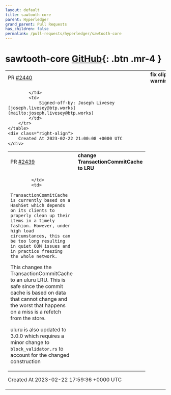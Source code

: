 ```yaml
---
layout: default
title: sawtooth-core
parent: Hyperledger
grand_parent: Pull Requests
has_children: false
permalink: /pull-requests/hyperledger/sawtooth-core
---
```


# sawtooth-core <span class="fs-3 right-align">[GitHub](https://github.com/hyperledger/sawtooth-core){: .btn .mr-4 }</span>


<div>
    <table>
        <tr>
            <td>
                PR <a href="https://github.com/hyperledger/sawtooth-core/pull/2440" class=".btn">#2440</a>
            </td>
            <td>
                <b>
                    fix clippy warnings
                </b>
            </td>
        </tr>
        <tr>
            <td>
                
            </td>
            <td>
                Signed-off-by: Joseph Livesey [joseph.livesey@btp.works](mailto:joseph.livesey@btp.works)
            </td>
        </tr>
    </table>
    <div class="right-align">
        Created At 2023-02-22 21:00:08 +0000 UTC
    </div>
</div>

<div>
    <table>
        <tr>
            <td>
                PR <a href="https://github.com/hyperledger/sawtooth-core/pull/2439" class=".btn">#2439</a>
            </td>
            <td>
                <b>
                    change TransactionCommitCache to LRU
                </b>
            </td>
        </tr>
        <tr>
            <td>
                
            </td>
            <td>
                TransactionCommitCache is currently based on a HashSet which depends on its clients to properly clean up their items in a timely fashion. However, under high load circumstances, this can be too long resulting in quiet OOM issues and in practice freezing the whole network.

This changes the TransactionCommitCache to an uluru LRU. This is safe since the commit cache is based on data that cannot change and the worst that happens on a miss is a refetch from the store.

uluru is also updated to 3.0.0 which requires a minor change to `block_validator.rs` to account for the changed construction
            </td>
        </tr>
    </table>
    <div class="right-align">
        Created At 2023-02-22 17:59:36 +0000 UTC
    </div>
</div>

